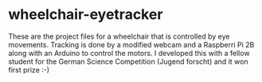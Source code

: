 # wheelchair-eyetracker
These are the project files for a wheelchair that is controlled by eye movements. Tracking is done by a modified webcam and a Raspberri Pi 2B along with an Arduino to control the motors. I developed this with a fellow student for the German Science Competition (Jugend forscht) and it won first prize :-)
